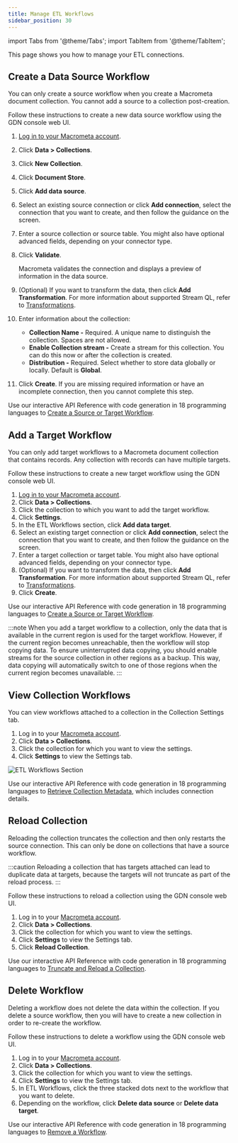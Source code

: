 ```yaml
---
title: Manage ETL Workflows
sidebar_position: 30
---
```

import Tabs from '@theme/Tabs';
import TabItem from '@theme/TabItem';

This page shows you how to manage your ETL connections.

## Create a Data Source Workflow

You can only create a source workflow when you create a Macrometa document collection. You cannot add a source to a collection post-creation.

<Tabs groupId="operating-systems">
<TabItem value="console" label="Web Console">

Follow these instructions to create a new data source workflow using the GDN console web UI.

1. [Log in to your Macrometa account](https://auth-play.macrometa.io/).
2. Click **Data > Collections**.
3. Click **New Collection**.
4. Click **Document Store**.
5. Click **Add data source**.
6. Select an existing source connection or click **Add connection**, select the connection that you want to create, and then follow the guidance on the screen.
7. Enter a source collection or source table. You might also have optional advanced fields, depending on your connector type.
8. Click **Validate**.

   Macrometa validates the connection and displays a preview of information in the data source.

9. (Optional) If you want to transform the data, then click **Add Transformation**. For more information about supported Stream QL, refer to [Transformations](./transformations).
10. Enter information about the collection:

    - **Collection Name -** Required. A unique name to distinguish the collection. Spaces are not allowed.
    - **Enable Collection stream -** Create a stream for this collection. You can do this now or after the collection is created.
    - **Distribution -** Required. Select whether to store data globally or locally. Default is **Global**.

11. Click **Create**. If you are missing required information or have an incomplete connection, then you cannot complete this step.

</TabItem>
<TabItem value="api" label="REST API">

Use our interactive API Reference with code generation in 18 programming languages to [Create a Source or Target Workflow](https://www.macrometa.com/docs/api#/operations/createWorkflow).

</TabItem>
</Tabs>

## Add a Target Workflow

You can only add target workflows to a Macrometa document collection that contains records. Any collection with records can have multiple targets.

<Tabs groupId="operating-systems">
<TabItem value="console" label="Web Console">

Follow these instructions to create a new target workflow using the GDN console web UI.

1. [Log in to your Macrometa account](https://auth-play.macrometa.io/).
2. Click **Data > Collections**.
3. Click the collection to which you want to add the target workflow.
4. Click **Settings**.
5. In the ETL Workflows section, click **Add data target**.
6. Select an existing target connection or click **Add connection**, select the connection that you want to create, and then follow the guidance on the screen.
7. Enter a target collection or target table. You might also have optional advanced fields, depending on your connector type.
8. (Optional) If you want to transform the data, then click **Add Transformation**. For more information about supported Stream QL, refer to [Transformations](./transformations).
9. Click **Create**.

</TabItem>
<TabItem value="api" label="REST API">

Use our interactive API Reference with code generation in 18 programming languages to [Create a Source or Target Workflow](https://www.macrometa.com/docs/api#/operations/createWorkflow).

</TabItem>
</Tabs>

:::note
When you add a target workflow to a collection, only the data that is available in the current region is used for the target workflow. However, if the current region becomes unreachable, then the workflow will stop copying data. To ensure uninterrupted data copying, you should enable streams for the source collection in other regions as a backup. This way, data copying will automatically switch to one of those regions when the current region becomes unavailable.
:::

## View Collection Workflows

<Tabs groupId="operating-systems">
<TabItem value="console" label="Web Console">

You can view workflows attached to a collection in the Collection Settings tab.

1. Log in to your [Macrometa account](https://auth-play.macrometa.io/).
2. Click **Data > Collections**.
3. Click the collection for which you want to view the settings.
4. Click **Settings** to view the Settings tab.

![ETL Workflows Section](/img/connections/etl-workflows.png)

</TabItem>
<TabItem value="api" label="REST API">

Use our interactive API Reference with code generation in 18 programming languages to [Retrieve Collection Metadata](https://www.macrometa.com/docs/api#/operations/getMetadata), which includes connection details.

</TabItem>
</Tabs>

## Reload Collection

Reloading the collection truncates the collection and then only restarts the source connection. This can only be done on collections that have a source workflow.

:::caution
Reloading a collection that has targets attached can lead to duplicate data at targets, because the targets will not truncate as part of the reload process.
:::

<Tabs groupId="operating-systems">
<TabItem value="console" label="Web Console">

Follow these instructions to reload a collection using the GDN console web UI.

1. Log in to your [Macrometa account](https://auth-play.macrometa.io/).
1. Click **Data > Collections**.
1. Click the collection for which you want to view the settings.
1. Click **Settings** to view the Settings tab.
1. Click **Reload Collection**.

</TabItem>
<TabItem value="api" label="REST API">

Use our interactive API Reference with code generation in 18 programming languages to [Truncate and Reload a Collection](https://www.macrometa.com/docs/api#/operations/reloadCollection).

</TabItem>
</Tabs>

## Delete Workflow

Deleting a workflow does not delete the data within the collection. If you delete a source workflow, then you will have to create a new collection in order to re-create the workflow.

<Tabs groupId="operating-systems">
<TabItem value="console" label="Web Console">

Follow these instructions to delete a workflow using the GDN console web UI.

1. Log in to your [Macrometa account](https://auth-play.macrometa.io/).
1. Click **Data > Collections**.
1. Click the collection for which you want to view the settings.
1. Click **Settings** to view the Settings tab.
1. In ETL Workflows, click the three stacked dots next to the workflow that you want to delete.
1. Depending on the workflow, click **Delete data source** or **Delete data target**.

</TabItem>
<TabItem value="api" label="REST API">

Use our interactive API Reference with code generation in 18 programming languages to [Remove a Workflow](https://www.macrometa.com/docs/api#/operations/deleteWorkflow).

</TabItem>
</Tabs>
